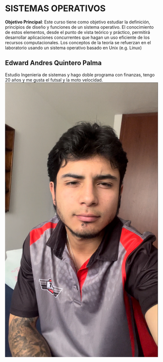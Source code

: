 # SISTEMAS OPERATIVOS

**Objetivo Principal**: Este curso tiene como objetivo 
estudiar la definición, principios de diseño y funciones
de un sistema operativo. El conocimiento de estos
elementos, desde el punto de vista teórico y práctico,
permitirá desarrollar aplicaciones concurrentes que hagan
un uso eficiente de los recursos computacionales. Los
conceptos de la teoría se refuerzan en el laboratorio
usando un sistema operativo basado en Unix (e.g. Linux)


## Edward Andres Quintero Palma
Estudio Ingenieria de sistemas y hago doble programa con finanzas, tengo 20 años y me gusta el futsal y la moto velocidad.
![Descripción de la imagen](fotoPresentacion/FotoEdward.png)
